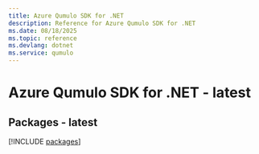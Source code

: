 ```yaml
---
title: Azure Qumulo SDK for .NET
description: Reference for Azure Qumulo SDK for .NET
ms.date: 08/18/2025
ms.topic: reference
ms.devlang: dotnet
ms.service: qumulo
---
```

# Azure Qumulo SDK for .NET - latest
## Packages - latest
[!INCLUDE [packages](qumulo-index.md)]